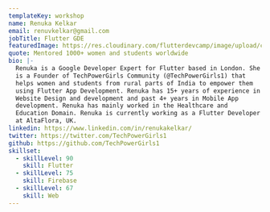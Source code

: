 ```yaml
---
templateKey: workshop
name: Renuka Kelkar
email: renuvkelkar@gmail.com
jobTitle: Flutter GDE
featuredImage: https://res.cloudinary.com/flutterdevcamp/image/upload/c_scale,h_206,w_206/v1661261862/flutterdevcamp/1_wOOc61yYplJC9RbdvI9lGw_bfdngl.jpg
quote: Mentored 1000+ women and students worldwide
bio: |-
  Renuka is a Google Developer Expert for Flutter based in London. She
  is a Founder of TechPowerGirls Community (@TechPowerGirls1) that
  helps women and students from rural parts of India to empower them
  using Flutter App Development. Renuka has 15+ years of experience in
  Website Design and development and past 4+ years in Mobile App
  development. Renuka has mainly worked in the Healthcare and
  Education Domain. Renuka is currently working as a Flutter Developer
  at AltaFlora, UK.
linkedin: https://www.linkedin.com/in/renukakelkar/
twitter: https://twitter.com/TechPowerGirls1
github: https://github.com/TechPowerGirls1
skillset:
  - skillLevel: 90
    skill: Flutter
  - skillLevel: 75
    skill: Firebase
  - skillLevel: 67
    skill: Web
---
```

